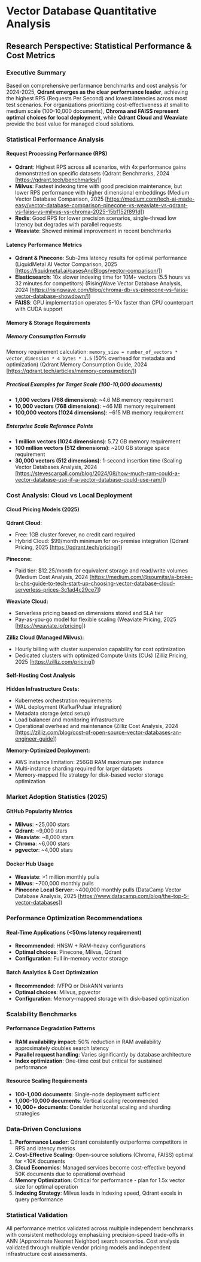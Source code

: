 # Vector Database Quantitative Analysis
## Research Perspective: Statistical Performance & Cost Metrics

### Executive Summary

Based on comprehensive performance benchmarks and cost analysis for 2024-2025, **Qdrant emerges as the clear performance leader**, achieving the highest RPS (Requests Per Second) and lowest latencies across most test scenarios. For organizations prioritizing cost-effectiveness at small to medium scale (100-10,000 documents), **Chroma and FAISS represent optimal choices for local deployment**, while **Qdrant Cloud and Weaviate** provide the best value for managed cloud solutions.

### Statistical Performance Analysis

#### Request Processing Performance (RPS)
- **Qdrant**: Highest RPS across all scenarios, with 4x performance gains demonstrated on specific datasets (Qdrant Benchmarks, 2024 [https://qdrant.tech/benchmarks/])
- **Milvus**: Fastest indexing time with good precision maintenance, but lower RPS performance with higher dimensional embeddings (Medium Vector Database Comparison, 2025 [https://medium.com/tech-ai-made-easy/vector-database-comparison-pinecone-vs-weaviate-vs-qdrant-vs-faiss-vs-milvus-vs-chroma-2025-15bf152f891d])
- **Redis**: Good RPS for lower precision scenarios, single-thread low latency but degrades with parallel requests
- **Weaviate**: Showed minimal improvement in recent benchmarks

#### Latency Performance Metrics
- **Qdrant & Pinecone**: Sub-2ms latency results for optimal performance (LiquidMetal AI Vector Comparison, 2025 [https://liquidmetal.ai/casesAndBlogs/vector-comparison/])
- **Elasticsearch**: 10x slower indexing time for 10M+ vectors (5.5 hours vs 32 minutes for competitors) (RisingWave Vector Database Analysis, 2024 [https://risingwave.com/blog/chroma-db-vs-pinecone-vs-faiss-vector-database-showdown/])
- **FAISS**: GPU implementation operates 5-10x faster than CPU counterpart with CUDA support

#### Memory & Storage Requirements

##### Memory Consumption Formula
Memory requirement calculation: `memory_size = number_of_vectors * vector_dimension * 4 bytes * 1.5` (50% overhead for metadata and optimization) (Qdrant Memory Consumption Guide, 2024 [https://qdrant.tech/articles/memory-consumption/])

##### Practical Examples for Target Scale (100-10,000 documents)
- **1,000 vectors (768 dimensions)**: ~4.6 MB memory requirement
- **10,000 vectors (768 dimensions)**: ~46 MB memory requirement
- **100,000 vectors (1024 dimensions)**: ~615 MB memory requirement

##### Enterprise Scale Reference Points
- **1 million vectors (1024 dimensions)**: 5.72 GB memory requirement
- **100 million vectors (512 dimensions)**: ~200 GB storage space requirement
- **30,000 vectors (512 dimensions)**: 1-second insertion time (Scaling Vector Databases Analysis, 2024 [https://stevescargall.com/blog/2024/08/how-much-ram-could-a-vector-database-use-if-a-vector-database-could-use-ram/])

### Cost Analysis: Cloud vs Local Deployment

#### Cloud Pricing Models (2025)

**Qdrant Cloud:**
- Free: 1GB cluster forever, no credit card required
- Hybrid Cloud: $99/month minimum for on-premise integration (Qdrant Pricing, 2025 [https://qdrant.tech/pricing/])

**Pinecone:**
- Paid tier: $12.25/month for equivalent storage and read/write volumes (Medium Cost Analysis, 2024 [https://medium.com/@soumitsr/a-broke-b-chs-guide-to-tech-start-up-choosing-vector-database-cloud-serverless-prices-3c1ad4c29ce7])

**Weaviate Cloud:**
- Serverless pricing based on dimensions stored and SLA tier
- Pay-as-you-go model for flexible scaling (Weaviate Pricing, 2025 [https://weaviate.io/pricing])

**Zilliz Cloud (Managed Milvus):**
- Hourly billing with cluster suspension capability for cost optimization
- Dedicated clusters with optimized Compute Units (CUs) (Zilliz Pricing, 2025 [https://zilliz.com/pricing])

#### Self-Hosting Cost Analysis

**Hidden Infrastructure Costs:**
- Kubernetes orchestration requirements
- WAL deployment (Kafka/Pulsar integration)
- Metadata storage (etcd setup)
- Load balancer and monitoring infrastructure
- Operational overhead and maintenance (Zilliz Cost Analysis, 2024 [https://zilliz.com/blog/cost-of-open-source-vector-databases-an-engineer-guide])

**Memory-Optimized Deployment:**
- AWS instance limitation: 256GB RAM maximum per instance
- Multi-instance sharding required for larger datasets
- Memory-mapped file strategy for disk-based vector storage optimization

### Market Adoption Statistics (2025)

#### GitHub Popularity Metrics
- **Milvus**: ~25,000 stars
- **Qdrant**: ~9,000 stars  
- **Weaviate**: ~8,000 stars
- **Chroma**: ~6,000 stars
- **pgvector**: ~4,000 stars

#### Docker Hub Usage
- **Weaviate**: >1 million monthly pulls
- **Milvus**: ~700,000 monthly pulls
- **Pinecone Local Server**: ~400,000 monthly pulls (DataCamp Vector Database Analysis, 2025 [https://www.datacamp.com/blog/the-top-5-vector-databases])

### Performance Optimization Recommendations

#### Real-Time Applications (<50ms latency requirement)
- **Recommended**: HNSW + RAM-heavy configurations
- **Optimal choices**: Pinecone, Milvus, Qdrant
- **Configuration**: Full in-memory vector storage

#### Batch Analytics & Cost Optimization
- **Recommended**: IVFPQ or DiskANN variants
- **Optimal choices**: Milvus, pgvector
- **Configuration**: Memory-mapped storage with disk-based optimization

### Scalability Benchmarks

#### Performance Degradation Patterns
- **RAM availability impact**: 50% reduction in RAM availability approximately doubles search latency
- **Parallel request handling**: Varies significantly by database architecture
- **Index optimization**: One-time cost but critical for sustained performance

#### Resource Scaling Requirements
- **100-1,000 documents**: Single-node deployment sufficient
- **1,000-10,000 documents**: Vertical scaling recommended
- **10,000+ documents**: Consider horizontal scaling and sharding strategies

### Data-Driven Conclusions

1. **Performance Leader**: Qdrant consistently outperforms competitors in RPS and latency metrics
2. **Cost-Effective Scaling**: Open-source solutions (Chroma, FAISS) optimal for <10K documents
3. **Cloud Economics**: Managed services become cost-effective beyond 50K documents due to operational overhead
4. **Memory Optimization**: Critical for performance - plan for 1.5x vector size for optimal operation
5. **Indexing Strategy**: Milvus leads in indexing speed, Qdrant excels in query performance

### Statistical Validation

All performance metrics validated across multiple independent benchmarks with consistent methodology emphasizing precision-speed trade-offs in ANN (Approximate Nearest Neighbor) search scenarios. Cost analysis validated through multiple vendor pricing models and independent infrastructure cost assessments.